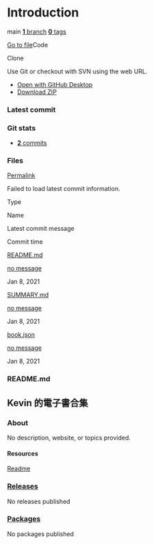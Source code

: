 # Introduction

main [**1** branch](https://github.com/kevin979/Gitbook/branches) [**0** tags](https://github.com/kevin979/Gitbook/tags)

 [Go to file](https://github.com/kevin979/Gitbook/find/main)Code 

 Clone

 Use Git or checkout with SVN using the web URL.

*  [Open with GitHub Desktop](https://desktop.github.com/)
*  [Download ZIP](https://github.com/kevin979/Gitbook/archive/main.zip)

### Latest commit

### Git stats

*  [ **2** commits](https://github.com/kevin979/Gitbook/commits/main)

### Files <a id="files"></a>

[Permalink](https://github.com/kevin979/Gitbook/tree/cdec8341d442ddee1825100950dfafac3913c7e3)

 Failed to load latest commit information.

Type

Name

Latest commit message

Commit time

[README.md](https://github.com/kevin979/Gitbook/blob/main/README.md)

 [no message](https://github.com/kevin979/Gitbook/commit/cdec8341d442ddee1825100950dfafac3913c7e3)

Jan 8, 2021

[SUMMARY.md](https://github.com/kevin979/Gitbook/blob/main/SUMMARY.md)

 [no message](https://github.com/kevin979/Gitbook/commit/cdec8341d442ddee1825100950dfafac3913c7e3)

Jan 8, 2021

[book.json](https://github.com/kevin979/Gitbook/blob/main/book.json)

 [no message](https://github.com/kevin979/Gitbook/commit/cdec8341d442ddee1825100950dfafac3913c7e3)

Jan 8, 2021

###  README.md

## Kevin 的電子書合集

### About

 No description, website, or topics provided.

#### Resources

 [Readme]()

###  [Releases](https://github.com/kevin979/Gitbook/releases)

No releases published

###  [Packages](https://github.com/users/kevin979/packages?repo_name=Gitbook)

 No packages published  



